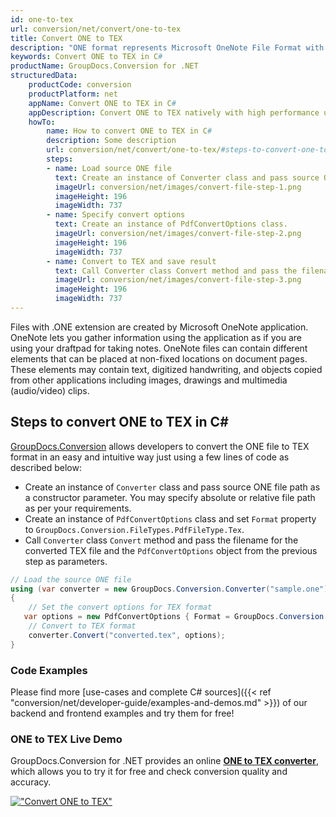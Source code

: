 ```yaml
---
id: one-to-tex
url: conversion/net/convert/one-to-tex
title: Convert ONE to TEX
description: "ONE format represents Microsoft OneNote File Format with .one extension. Learn how to convert ONE to TEX file programmatically in C# language using GroupDocs.Conversion for .NET library."
keywords: Convert ONE to TEX in C#
productName: GroupDocs.Conversion for .NET
structuredData:
    productCode: conversion
    productPlatform: net
    appName: Convert ONE to TEX in C#
    appDescription: Convert ONE to TEX natively with high performance using C# language and server side GroupDocs.Conversion for .NET APIs, without the use of any software like Microsoft or Open Office.
    howTo:
        name: How to convert ONE to TEX in C# 
        description: Some description
        url: conversion/net/convert/one-to-tex/#steps-to-convert-one-to-tex-in-c
        steps:
        - name: Load source ONE file 
          text: Create an instance of Converter class and pass source ONE file path as a constructor parameter. You may specify absolute or relative file path as per your requirements. 
          imageUrl: conversion/net/images/convert-file-step-1.png
          imageHeight: 196
          imageWidth: 737
        - name: Specify convert options 
          text: Create an instance of PdfConvertOptions class.
          imageUrl: conversion/net/images/convert-file-step-2.png
          imageHeight: 196
          imageWidth: 737
        - name: Convert to TEX and save result 
          text: Call Converter class Convert method and pass the filename for the converted HTML file and the PdfConvertOptions object from the previous step as parameters.
          imageUrl: conversion/net/images/convert-file-step-3.png
          imageHeight: 196
          imageWidth: 737
---
```


Files with .ONE extension are created by Microsoft OneNote application. OneNote lets you gather information using the application as if you are using your draftpad for taking notes. OneNote files can contain different elements that can be placed at non-fixed locations on document pages. These elements may contain text, digitized handwriting, and objects copied from other applications including images, drawings and multimedia (audio/video) clips.

## Steps to convert ONE to TEX in C#

[GroupDocs.Conversion](https://products.groupdocs.com/conversion/net) allows developers to convert the ONE file to TEX format in an easy and intuitive way just using a few lines of code as described below:

* Create an instance of `Converter` class and pass source ONE file path as a constructor parameter. You may specify absolute or relative file path as per your requirements. 
* Create an instance of `PdfConvertOptions` class and set `Format` property to `GroupDocs.Conversion.FileTypes.PdfFileType.Tex`.
* Call `Converter` class `Convert` method and pass the filename for the converted TEX file and the `PdfConvertOptions` object from the previous step as parameters.

```csharp
// Load the source ONE file
using (var converter = new GroupDocs.Conversion.Converter("sample.one"))
{
    // Set the convert options for TEX format
   var options = new PdfConvertOptions { Format = GroupDocs.Conversion.FileTypes.PdfFileType.Tex };
    // Convert to TEX format
    converter.Convert("converted.tex", options);
}
```

### Code Examples

Please find more [use-cases and complete C# sources]({{< ref "conversion/net/developer-guide/examples-and-demos.md" >}}) of our backend and frontend examples and try them for free!

### ONE to TEX Live Demo

GroupDocs.Conversion for .NET provides an online [**ONE to TEX converter**](https://products.groupdocs.app/conversion/one-to-tex), which allows you to try it for free and check conversion quality and accuracy.

[!["Convert ONE to TEX"](conversion/net/images/convert-to-tex/convert-one-to-tex.png)](https://products.groupdocs.app/conversion/one-to-tex)